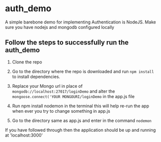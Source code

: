 # auth_demo

A simple barebone demo for implementing Authentication is NodeJS. Make sure you have nodejs and mongodb configured locally

## Follow the steps to successfully run the auth_demo
  
1. Clone the repo
  
1. Go to the directory where the repo is downloaded and run `npm install` to install dependencies.
  
1. Replace your Mongo url in place of `mongodb://localhost:27017/loginDemo` and alter the `mongoose.connect('YOUR MONGOURI/loginDemo` in the app.js file 
  
1. Run npm install nodemon in the terminal this will help re-run the app when ever you try to change something in app.js
1. Go to the directory same as app.js and enter in the command `nodemon`
  
  If you have followed through then the application should be up and running at 'localhost:3000'
